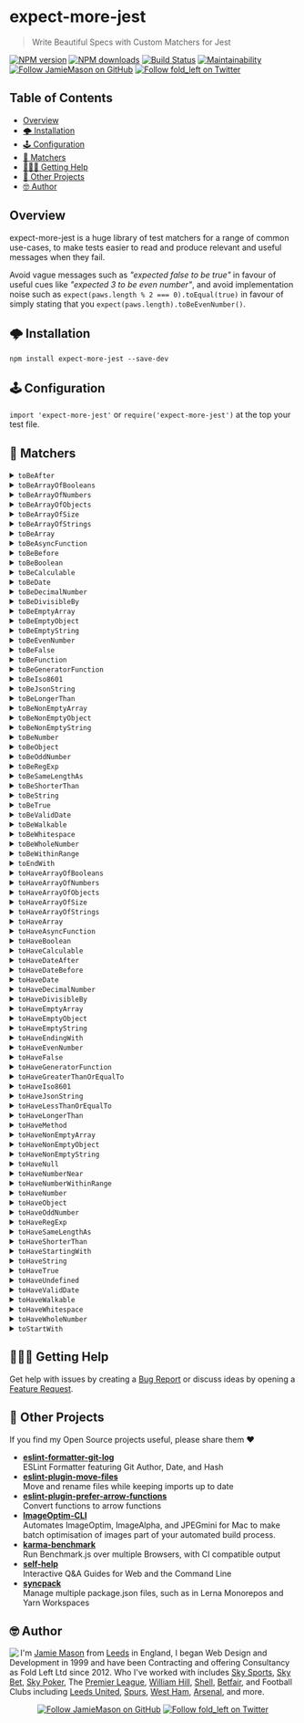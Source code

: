 # expect-more-jest

> Write Beautiful Specs with Custom Matchers for Jest

[![NPM version](http://img.shields.io/npm/v/expect-more-jest.svg?style=flat-square)](https://www.npmjs.com/package/expect-more-jest)
[![NPM downloads](http://img.shields.io/npm/dm/expect-more-jest.svg?style=flat-square)](https://www.npmjs.com/package/expect-more-jest)
[![Build Status](http://img.shields.io/travis/JamieMason/expect-more/master.svg?style=flat-square)](https://travis-ci.org/JamieMason/expect-more)
[![Maintainability](https://api.codeclimate.com/v1/badges/9f4abbef97ae0d23d97e/maintainability)](https://codeclimate.com/github/JamieMason/expect-more/maintainability)
[![Follow JamieMason on GitHub](https://img.shields.io/github/followers/JamieMason.svg?style=social&label=Follow)](https://github.com/JamieMason)
[![Follow fold_left on Twitter](https://img.shields.io/twitter/follow/fold_left.svg?style=social&label=Follow)](https://twitter.com/fold_left)

## Table of Contents

- [Overview](#overview)
- [🌩 Installation](#-installation)
- [🕹 Configuration](#-configuration)
- [🔬 Matchers](#-matchers)
- [🙋🏽‍♂️ Getting Help](#%EF%B8%8F-getting-help)
- [👀 Other Projects](#-other-projects)
- [🤓 Author](#-author)

## Overview

expect-more-jest is a huge library of test matchers for a range of common use-cases, to make tests
easier to read and produce relevant and useful messages when they fail.

Avoid vague messages such as _"expected false to be true"_ in favour of useful cues like _"expected
3 to be even number"_, and avoid implementation noise such as
`expect(paws.length % 2 === 0).toEqual(true)` in favour of simply stating that you
`expect(paws.length).toBeEvenNumber()`.

## 🌩 Installation

```
npm install expect-more-jest --save-dev
```

## 🕹 Configuration

`import 'expect-more-jest'` or `require('expect-more-jest')` at the top your test file.

## 🔬 Matchers

<details><summary><code>toBeAfter</code></summary>

```ts
expect(new Date('2020-01-01')).toBeAfter(new Date('2019-12-31'));
```

</details>

<details><summary><code>toBeArrayOfBooleans</code></summary>

```ts
expect([true, false, new Boolean(true)]).toBeArrayOfBooleans();
```

</details>

<details><summary><code>toBeArrayOfNumbers</code></summary>

```ts
expect([12, 0, 14]).toBeArrayOfNumbers();
```

</details>

<details><summary><code>toBeArrayOfObjects</code></summary>

```ts
expect([{}, new Object()]).toBeArrayOfObjects();
```

</details>

<details><summary><code>toBeArrayOfSize</code></summary>

```ts
expect(['i', 'contain', 4, 'items']).toBeArrayOfSize(4);
```

</details>

<details><summary><code>toBeArrayOfStrings</code></summary>

```ts
expect(['we', 'are', 'all', 'strings']).toBeArrayOfStrings();
```

</details>

<details><summary><code>toBeArray</code></summary>

```ts
expect([2, true, 'string']).toBeArray();
```

</details>

<details><summary><code>toBeAsyncFunction</code></summary>

```ts
expect(async () => {
  await fetch('...');
}).toBeAsyncFunction();
```

</details>

<details><summary><code>toBeBefore</code></summary>

```ts
expect(new Date('2019-12-31')).toBeBefore(new Date('2020-01-01'));
```

</details>

<details><summary><code>toBeBoolean</code></summary>

```ts
expect(false).toBeBoolean();
```

</details>

<details><summary><code>toBeCalculable</code></summary>

```ts
expect('100').toBeCalculable();
```

</details>

<details><summary><code>toBeDate</code></summary>

```ts
expect(new Date('2019-12-31')).toBeDate();
```

</details>

<details><summary><code>toBeDecimalNumber</code></summary>

```ts
expect(12.55).toBeDecimalNumber();
```

</details>

<details><summary><code>toBeDivisibleBy</code></summary>

```ts
expect(12).toBeDivisibleBy(2);
```

</details>

<details><summary><code>toBeEmptyArray</code></summary>

```ts
expect([]).toBeEmptyArray();
```

</details>

<details><summary><code>toBeEmptyObject</code></summary>

```ts
expect({}).toBeEmptyObject();
```

</details>

<details><summary><code>toBeEmptyString</code></summary>

```ts
expect('').toBeEmptyString();
```

</details>

<details><summary><code>toBeEvenNumber</code></summary>

```ts
expect(2).toBeEvenNumber();
```

</details>

<details><summary><code>toBeFalse</code></summary>

```ts
expect(false).toBeFalse();
```

</details>

<details><summary><code>toBeFunction</code></summary>

```ts
expect(() => 'i am a function').toBeFunction();
```

</details>

<details><summary><code>toBeGeneratorFunction</code></summary>

```ts
expect(function* gen() {
  yield 'i am a generator';
}).toBeGeneratorFunction();
```

</details>

<details><summary><code>toBeIso8601</code></summary>

```ts
expect('1999-12-31T23:59:59').toBeIso8601();
```

</details>

<details><summary><code>toBeJsonString</code></summary>

```ts
expect('{"i":"am valid JSON"}').toBeJsonString();
```

</details>

<details><summary><code>toBeLongerThan</code></summary>

```ts
expect(['i', 'have', 3]).toBeLongerThan([2, 'items']);
```

</details>

<details><summary><code>toBeNonEmptyArray</code></summary>

```ts
expect(['i', 'am not empty']).toBeNonEmptyArray();
```

</details>

<details><summary><code>toBeNonEmptyObject</code></summary>

```ts
expect({ i: 'am not empty' }).toBeNonEmptyObject();
```

</details>

<details><summary><code>toBeNonEmptyString</code></summary>

```ts
expect('i am not empty').toBeNonEmptyString();
```

</details>

<details><summary><code>toBeNumber</code></summary>

```ts
expect(8).toBeNumber();
```

</details>

<details><summary><code>toBeObject</code></summary>

```ts
expect({}).toBeObject();
```

</details>

<details><summary><code>toBeOddNumber</code></summary>

```ts
expect(5).toBeOddNumber();
```

</details>

<details><summary><code>toBeRegExp</code></summary>

```ts
expect(new RegExp('i am a regular expression')).toBeRegExp();
```

</details>

<details><summary><code>toBeSameLengthAs</code></summary>

```ts
expect(['i also have', '2 items']).toBeSameLengthAs(['i have', '2 items']);
```

</details>

<details><summary><code>toBeShorterThan</code></summary>

```ts
expect(['i have one item']).toBeShorterThan(['i', 'have', 4, 'items']);
```

</details>

<details><summary><code>toBeString</code></summary>

```ts
expect('i am a string').toBeString();
```

</details>

<details><summary><code>toBeTrue</code></summary>

```ts
expect(true).toBeTrue();
```

</details>

<details><summary><code>toBeValidDate</code></summary>

```ts
expect(new Date('2020-01-01')).toBeValidDate();
```

</details>

<details><summary><code>toBeWalkable</code></summary>

```ts
expect({}).toBeWalkable();
```

</details>

<details><summary><code>toBeWhitespace</code></summary>

```ts
expect(' ').toBeWhitespace();
```

</details>

<details><summary><code>toBeWholeNumber</code></summary>

```ts
expect(8).toBeWholeNumber();
```

</details>

<details><summary><code>toBeWithinRange</code></summary>

```ts
expect(7).toBeWithinRange(0, 10);
```

</details>

<details><summary><code>toEndWith</code></summary>

```ts
expect('JavaScript').toEndWith('Script');
```

</details>

<details><summary><code>toHaveArrayOfBooleans</code></summary>

```ts
expect({ child: { grandchild: [true, false, new Boolean(true)] } }).toHaveArrayOfBooleans(
  'child.grandchild',
);
```

</details>

<details><summary><code>toHaveArrayOfNumbers</code></summary>

```ts
expect({ child: { grandchild: [12, 0, 14] } }).toHaveArrayOfNumbers('child.grandchild');
```

</details>

<details><summary><code>toHaveArrayOfObjects</code></summary>

```ts
expect({ child: { grandchild: [{}, new Object()] } }).toHaveArrayOfObjects('child.grandchild');
```

</details>

<details><summary><code>toHaveArrayOfSize</code></summary>

```ts
expect({ child: { grandchild: ['i', 'contain', 4, 'items'] } }).toHaveArrayOfSize(
  'child.grandchild',
  4,
);
```

</details>

<details><summary><code>toHaveArrayOfStrings</code></summary>

```ts
expect({ child: { grandchild: ['we', 'are', 'all', 'strings'] } }).toHaveArrayOfStrings(
  'child.grandchild',
);
```

</details>

<details><summary><code>toHaveArray</code></summary>

```ts
expect({ child: { grandchild: [2, true, 'string'] } }).toHaveArray('child.grandchild');
```

</details>

<details><summary><code>toHaveAsyncFunction</code></summary>

```ts
expect({
  child: {
    grandchild: async () => {
      await fetch('...');
    },
  },
}).toHaveAsyncFunction('child.grandchild');
```

</details>

<details><summary><code>toHaveBoolean</code></summary>

```ts
expect({ child: { grandchild: false } }).toHaveBoolean('child.grandchild');
```

</details>

<details><summary><code>toHaveCalculable</code></summary>

```ts
expect({ child: { grandchild: '100' } }).toHaveCalculable('child.grandchild');
```

</details>

<details><summary><code>toHaveDateAfter</code></summary>

```ts
expect({ child: { grandchild: new Date('2020-01-01') } }).toHaveDateAfter(
  'child.grandchild',
  new Date('2019-12-31'),
);
```

</details>

<details><summary><code>toHaveDateBefore</code></summary>

```ts
expect({ child: { grandchild: new Date('2019-12-31') } }).toHaveDateBefore(
  'child.grandchild',
  new Date('2020-01-01'),
);
```

</details>

<details><summary><code>toHaveDate</code></summary>

```ts
expect({ child: { grandchild: new Date('2019-12-31') } }).toHaveDate('child.grandchild');
```

</details>

<details><summary><code>toHaveDecimalNumber</code></summary>

```ts
expect({ child: { grandchild: 12.55 } }).toHaveDecimalNumber('child.grandchild');
```

</details>

<details><summary><code>toHaveDivisibleBy</code></summary>

```ts
expect({ child: { grandchild: 12 } }).toHaveDivisibleBy('child.grandchild', 2);
```

</details>

<details><summary><code>toHaveEmptyArray</code></summary>

```ts
expect({ child: { grandchild: [] } }).toHaveEmptyArray('child.grandchild');
```

</details>

<details><summary><code>toHaveEmptyObject</code></summary>

```ts
expect({ child: { grandchild: {} } }).toHaveEmptyObject('child.grandchild');
```

</details>

<details><summary><code>toHaveEmptyString</code></summary>

```ts
expect({ child: { grandchild: '' } }).toHaveEmptyString('child.grandchild');
```

</details>

<details><summary><code>toHaveEndingWith</code></summary>

```ts
expect({ child: { grandchild: 'JavaScript' } }).toHaveEndingWith('child.grandchild', 'Script');
```

</details>

<details><summary><code>toHaveEvenNumber</code></summary>

```ts
expect({ child: { grandchild: 2 } }).toHaveEvenNumber('child.grandchild');
```

</details>

<details><summary><code>toHaveFalse</code></summary>

```ts
expect({ child: { grandchild: false } }).toHaveFalse('child.grandchild');
```

</details>

<details><summary><code>toHaveGeneratorFunction</code></summary>

```ts
expect({
  child: {
    grandchild: function* gen() {
      yield 'i am a generator';
    },
  },
}).toHaveGeneratorFunction('child.grandchild');
```

</details>

<details><summary><code>toHaveGreaterThanOrEqualTo</code></summary>

```ts
expect({ child: { grandchild: 10 } }).toHaveGreaterThanOrEqualTo('child.grandchild', 5);
```

</details>

<details><summary><code>toHaveIso8601</code></summary>

```ts
expect({ child: { grandchild: '1999-12-31T23:59:59' } }).toHaveIso8601('child.grandchild');
```

</details>

<details><summary><code>toHaveJsonString</code></summary>

```ts
expect({ child: { grandchild: '{"i":"am valid JSON"}' } }).toHaveJsonString('child.grandchild');
```

</details>

<details><summary><code>toHaveLessThanOrEqualTo</code></summary>

```ts
expect({ child: { grandchild: 8 } }).toHaveLessThanOrEqualTo('child.grandchild', 12);
```

</details>

<details><summary><code>toHaveLongerThan</code></summary>

```ts
expect({ child: { grandchild: ['i', 'have', 3] } }).toHaveLongerThan('child.grandchild', [
  2,
  'items',
]);
```

</details>

<details><summary><code>toHaveMethod</code></summary>

```ts
expect({ child: { grandchild: () => 'i am a function' } }).toHaveMethod('child.grandchild');
```

</details>

<details><summary><code>toHaveNonEmptyArray</code></summary>

```ts
expect({ child: { grandchild: ['i', 'am not empty'] } }).toHaveNonEmptyArray('child.grandchild');
```

</details>

<details><summary><code>toHaveNonEmptyObject</code></summary>

```ts
expect({ child: { grandchild: { i: 'am not empty' } } }).toHaveNonEmptyObject('child.grandchild');
```

</details>

<details><summary><code>toHaveNonEmptyString</code></summary>

```ts
expect({ child: { grandchild: 'i am not empty' } }).toHaveNonEmptyString('child.grandchild');
```

</details>

<details><summary><code>toHaveNull</code></summary>

```ts
expect({ child: { grandchild: null } }).toHaveNull('child.grandchild');
```

</details>

<details><summary><code>toHaveNumberNear</code></summary>

```ts
expect({ child: { grandchild: 4.8 } }).toHaveNumberNear('child.grandchild', 5, 0.5);
```

</details>

<details><summary><code>toHaveNumberWithinRange</code></summary>

```ts
expect({ child: { grandchild: 7 } }).toHaveNumberWithinRange('child.grandchild', 0, 10);
```

</details>

<details><summary><code>toHaveNumber</code></summary>

```ts
expect({ child: { grandchild: 8 } }).toHaveNumber('child.grandchild');
```

</details>

<details><summary><code>toHaveObject</code></summary>

```ts
expect({ child: { grandchild: {} } }).toHaveObject('child.grandchild');
```

</details>

<details><summary><code>toHaveOddNumber</code></summary>

```ts
expect({ child: { grandchild: 5 } }).toHaveOddNumber('child.grandchild');
```

</details>

<details><summary><code>toHaveRegExp</code></summary>

```ts
expect({ child: { grandchild: new RegExp('i am a regular expression') } }).toHaveRegExp(
  'child.grandchild',
);
```

</details>

<details><summary><code>toHaveSameLengthAs</code></summary>

```ts
expect({ child: { grandchild: ['i also have', '2 items'] } }).toHaveSameLengthAs(
  'child.grandchild',
  ['i have', '2 items'],
);
```

</details>

<details><summary><code>toHaveShorterThan</code></summary>

```ts
expect({ child: { grandchild: ['i have one item'] } }).toHaveShorterThan('child.grandchild', [
  'i',
  'have',
  4,
  'items',
]);
```

</details>

<details><summary><code>toHaveStartingWith</code></summary>

```ts
expect({ child: { grandchild: 'JavaScript' } }).toHaveStartingWith('child.grandchild', 'Java');
```

</details>

<details><summary><code>toHaveString</code></summary>

```ts
expect({ child: { grandchild: 'i am a string' } }).toHaveString('child.grandchild');
```

</details>

<details><summary><code>toHaveTrue</code></summary>

```ts
expect({ child: { grandchild: true } }).toHaveTrue('child.grandchild');
```

</details>

<details><summary><code>toHaveUndefined</code></summary>

```ts
expect({ child: { grandchild: undefined } }).toHaveUndefined('child.grandchild');
```

</details>

<details><summary><code>toHaveValidDate</code></summary>

```ts
expect({ child: { grandchild: new Date('2020-01-01') } }).toHaveValidDate('child.grandchild');
```

</details>

<details><summary><code>toHaveWalkable</code></summary>

```ts
expect({ child: { grandchild: {} } }).toHaveWalkable('child.grandchild');
```

</details>

<details><summary><code>toHaveWhitespace</code></summary>

```ts
expect({ child: { grandchild: ' ' } }).toHaveWhitespace('child.grandchild');
```

</details>

<details><summary><code>toHaveWholeNumber</code></summary>

```ts
expect({ child: { grandchild: 8 } }).toHaveWholeNumber('child.grandchild');
```

</details>

<details><summary><code>toStartWith</code></summary>

```ts
expect('JavaScript').toStartWith('Java');
```

</details>

## 🙋🏽‍♂️ Getting Help

Get help with issues by creating a [Bug Report] or discuss ideas by opening a [Feature Request].

[bug report]: https://github.com/JamieMason/expect-more/issues/new?template=bug_report.md
[feature request]: https://github.com/JamieMason/expect-more/issues/new?template=feature_request.md

## 👀 Other Projects

If you find my Open Source projects useful, please share them ❤️

- [**eslint-formatter-git-log**](https://github.com/JamieMason/eslint-formatter-git-log)<br>ESLint
  Formatter featuring Git Author, Date, and Hash
- [**eslint-plugin-move-files**](https://github.com/JamieMason/eslint-plugin-move-files)<br>Move and
  rename files while keeping imports up to date
- [**eslint-plugin-prefer-arrow-functions**](https://github.com/JamieMason/eslint-plugin-prefer-arrow-functions)<br>Convert
  functions to arrow functions
- [**ImageOptim-CLI**](https://github.com/JamieMason/ImageOptim-CLI)<br>Automates ImageOptim,
  ImageAlpha, and JPEGmini for Mac to make batch optimisation of images part of your automated build
  process.
- [**karma-benchmark**](https://github.com/JamieMason/karma-benchmark)<br>Run Benchmark.js over
  multiple Browsers, with CI compatible output
- [**self-help**](https://github.com/JamieMason/self-help#readme)<br>Interactive Q&A Guides for Web
  and the Command Line
- [**syncpack**](https://github.com/JamieMason/syncpack#readme)<br>Manage multiple package.json
  files, such as in Lerna Monorepos and Yarn Workspaces

## 🤓 Author

<img src="https://www.gravatar.com/avatar/acdf106ce071806278438d8c354adec8?s=100" align="left">

I'm [Jamie Mason] from [Leeds] in England, I began Web Design and Development in 1999 and have been
Contracting and offering Consultancy as Fold Left Ltd since 2012. Who I've worked with includes [Sky
Sports], [Sky Bet], [Sky Poker], The [Premier League], [William Hill], [Shell], [Betfair], and
Football Clubs including [Leeds United], [Spurs], [West Ham], [Arsenal], and more.

<div align="center">

[![Follow JamieMason on GitHub][github badge]][github]
[![Follow fold_left on Twitter][twitter badge]][twitter]

</div>

<!-- images -->

[github badge]: https://img.shields.io/github/followers/JamieMason.svg?style=social&label=Follow
[twitter badge]: https://img.shields.io/twitter/follow/fold_left.svg?style=social&label=Follow

<!-- links -->

[arsenal]: https://www.arsenal.com
[betfair]: https://www.betfair.com
[github]: https://github.com/JamieMason
[jamie mason]: https://www.linkedin.com/in/jamiemasonleeds
[leeds united]: https://www.leedsunited.com/
[leeds]: https://www.instagram.com/visitleeds
[premier league]: https://www.premierleague.com
[shell]: https://www.shell.com
[sky bet]: https://www.skybet.com
[sky poker]: https://www.skypoker.com
[sky sports]: https://www.skysports.com
[spurs]: https://www.tottenhamhotspur.com
[twitter]: https://twitter.com/fold_left
[west ham]: https://www.whufc.com
[william hill]: https://www.williamhill.com
[jest-config]: https://jestjs.io/docs/en/configuration
[jest]: https://jestjs.io
[setup-files-after-env]: https://jestjs.io/docs/en/configuration#setupfilesafterenv-array
